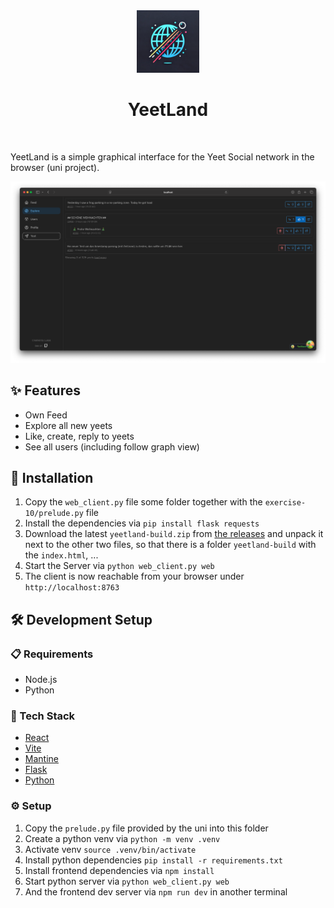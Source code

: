 <!-- markdownlint-disable MD041 MD033 -->
<div align="center">
    <img src="public/YeetLand.png" alt="logo" width="100" height="auto" />
    <h1>YeetLand</h1>
</div>
<br />

YeetLand is a simple graphical interface for the Yeet Social network in the browser (uni project).

![Screenshot](.github/images/screenshot.png)

## ✨ Features

- Own Feed
- Explore all new yeets
- Like, create, reply to yeets
- See all users (including follow graph view)

## 🚀 Installation

1. Copy the `web_client.py` file some folder together with the `exercise-10/prelude.py` file
2. Install the dependencies via `pip install flask requests`
3. Download the latest `yeetland-build.zip` from [the releases](https://github.com/wolflu05/YeetLand/releases) and unpack it next to the other two files, so that there is a folder `yeetland-build` with the `index.html`, ...
4. Start the Server via `python web_client.py web`
5. The client is now reachable from your browser under `http://localhost:8763`

## 🛠️ Development Setup

### 📋 Requirements

- Node.js
- Python

### 🧰 Tech Stack

- [React](https://reactjs.org/)
- [Vite](https://vitejs.dev/)
- [Mantine](https://mantine.dev/)
- [Flask](https://flask.palletsprojects.com/)
- [Python](https://www.python.org/)

### ⚙️ Setup

1. Copy the `prelude.py` file provided by the uni into this folder
2. Create a python venv via `python -m venv .venv`
3. Activate venv `source .venv/bin/activate`
4. Install python dependencies `pip install -r requirements.txt`
5. Install frontend dependencies via `npm install`
6. Start python server via `python web_client.py web`
7. And the frontend dev server via `npm run dev` in another terminal
